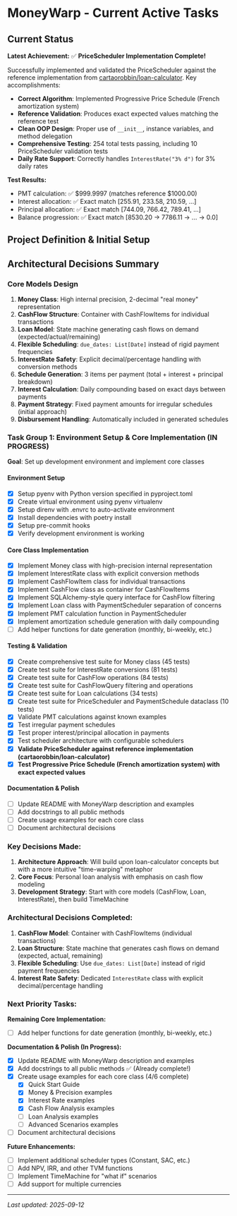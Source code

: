 # MoneyWarp - Current Active Tasks

## Current Status

**Latest Achievement:** ✅ **PriceScheduler Implementation Complete!**

Successfully implemented and validated the PriceScheduler against the reference implementation from [cartaorobbin/loan-calculator](https://github.com/cartaorobbin/loan-calculator). Key accomplishments:

- **Correct Algorithm**: Implemented Progressive Price Schedule (French amortization system)
- **Reference Validation**: Produces exact expected values matching the reference test
- **Clean OOP Design**: Proper use of `__init__`, instance variables, and method delegation
- **Comprehensive Testing**: 254 total tests passing, including 10 PriceScheduler validation tests
- **Daily Rate Support**: Correctly handles `InterestRate("3% d")` for 3% daily rates

**Test Results:**
- PMT calculation: ✅ $999.9997 (matches reference $1000.00)
- Interest allocation: ✅ Exact match [255.91, 233.58, 210.59, ...]
- Principal allocation: ✅ Exact match [744.09, 766.42, 789.41, ...]
- Balance progression: ✅ Exact match [8530.20 → 7786.11 → ... → 0.0]

## Project Definition & Initial Setup

## Architectural Decisions Summary

### Core Models Design
1. **Money Class**: High internal precision, 2-decimal "real money" representation
2. **CashFlow Structure**: Container with CashFlowItems for individual transactions
3. **Loan Model**: State machine generating cash flows on demand (expected/actual/remaining)
4. **Flexible Scheduling**: `due_dates: List[Date]` instead of rigid payment frequencies
5. **InterestRate Safety**: Explicit decimal/percentage handling with conversion methods
6. **Schedule Generation**: 3 items per payment (total + interest + principal breakdown)
7. **Interest Calculation**: Daily compounding based on exact days between payments
8. **Payment Strategy**: Fixed payment amounts for irregular schedules (initial approach)
9. **Disbursement Handling**: Automatically included in generated schedules

### Task Group 1: Environment Setup & Core Implementation (IN PROGRESS)
**Goal**: Set up development environment and implement core classes

#### Environment Setup
- [x] Setup pyenv with Python version specified in pyproject.toml
- [x] Create virtual environment using pyenv virtualenv
- [x] Setup direnv with .envrc to auto-activate environment
- [x] Install dependencies with poetry install
- [x] Setup pre-commit hooks
- [x] Verify development environment is working

#### Core Class Implementation  
- [x] Implement Money class with high-precision internal representation
- [x] Implement InterestRate class with explicit conversion methods
- [x] Implement CashFlowItem class for individual transactions
- [x] Implement CashFlow class as container for CashFlowItems
- [x] Implement SQLAlchemy-style query interface for CashFlow filtering
- [x] Implement Loan class with PaymentScheduler separation of concerns
- [x] Implement PMT calculation function in PaymentScheduler
- [x] Implement amortization schedule generation with daily compounding
- [ ] Add helper functions for date generation (monthly, bi-weekly, etc.)

#### Testing & Validation
- [x] Create comprehensive test suite for Money class (45 tests)
- [x] Create test suite for InterestRate conversions (81 tests)
- [x] Create test suite for CashFlow operations (84 tests)
- [x] Create test suite for CashFlowQuery filtering and operations
- [x] Create test suite for Loan calculations (34 tests)
- [x] Create test suite for PriceScheduler and PaymentSchedule dataclass (10 tests)
- [x] Validate PMT calculations against known examples
- [x] Test irregular payment schedules
- [x] Test proper interest/principal allocation in payments
- [x] Test scheduler architecture with configurable schedulers
- [x] **Validate PriceScheduler against reference implementation (cartaorobbin/loan-calculator)**
- [x] **Test Progressive Price Schedule (French amortization system) with exact expected values**

#### Documentation & Polish
- [ ] Update README with MoneyWarp description and examples
- [ ] Add docstrings to all public methods
- [ ] Create usage examples for each core class
- [ ] Document architectural decisions

### Key Decisions Made:
1. **Architecture Approach**: Will build upon loan-calculator concepts but with a more intuitive "time-warping" metaphor
2. **Core Focus**: Personal loan analysis with emphasis on cash flow modeling
3. **Development Strategy**: Start with core models (CashFlow, Loan, InterestRate), then build TimeMachine

### Architectural Decisions Completed:
1. **CashFlow Model**: Container with CashFlowItems (individual transactions)
2. **Loan Structure**: State machine that generates cash flows on demand (expected, actual, remaining)
3. **Flexible Scheduling**: Use `due_dates: List[Date]` instead of rigid payment frequencies
4. **Interest Rate Safety**: Dedicated `InterestRate` class with explicit decimal/percentage handling

### Next Priority Tasks:

**Remaining Core Implementation:**
- [ ] Add helper functions for date generation (monthly, bi-weekly, etc.)

**Documentation & Polish (In Progress):**
- [x] Update README with MoneyWarp description and examples
- [x] Add docstrings to all public methods ✅ (Already complete!)
- [x] Create usage examples for each core class (4/6 complete)
  - [x] Quick Start Guide
  - [x] Money & Precision examples
  - [x] Interest Rate examples  
  - [x] Cash Flow Analysis examples
  - [ ] Loan Analysis examples
  - [ ] Advanced Scenarios examples
- [ ] Document architectural decisions

**Future Enhancements:**
- [ ] Implement additional scheduler types (Constant, SAC, etc.)
- [ ] Add NPV, IRR, and other TVM functions
- [ ] Implement TimeMachine for "what if" scenarios
- [ ] Add support for multiple currencies

---
*Last updated: 2025-09-12*

